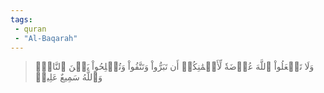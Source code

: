 ```yaml
---
tags: 
 - quran 
 - "Al-Baqarah"
---
```


> وَلَا تَجۡعَلُواْ ٱللَّهَ عُرۡضَةٗ لِّأَيۡمَٰنِكُمۡ أَن تَبَرُّواْ وَتَتَّقُواْ وَتُصۡلِحُواْ بَيۡنَ ٱلنَّاسِۚ وَٱللَّهُ سَمِيعٌ عَلِيمٞ
